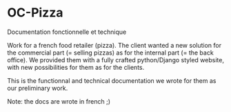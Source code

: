 # OC-Pizza
Documentation fonctionnelle et technique

Work for a french food retailer (pizza). The client wanted a new solution for the commercial part (= selling pizzas)
as for the internal part (= the back office). We provided them with a fully crafted python/Django styled website, with new
possibilities for them as for the clients. 

This is the functionnal and technical documentation we wrote for them as our preliminary work.

Note: the docs are wrote in french ;)
